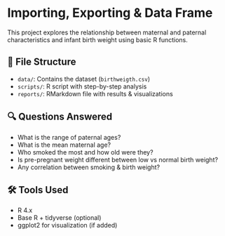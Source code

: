 # Importing, Exporting & Data Frame

This project explores the relationship between maternal and paternal characteristics and infant birth weight using basic R functions.

## 📂 File Structure

- `data/`: Contains the dataset (`birthweigth.csv`)
- `scripts/`: R script with step-by-step analysis
- `reports/`: RMarkdown file with results & visualizations

## 🔍 Questions Answered

- What is the range of paternal ages?
- What is the mean maternal age?
- Who smoked the most and how old were they?
- Is pre-pregnant weight different between low vs normal birth weight?
- Any correlation between smoking & birth weight?

## 🛠️ Tools Used

- R 4.x
- Base R + tidyverse (optional)
- ggplot2 for visualization (if added)


